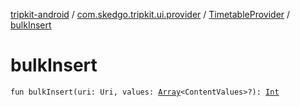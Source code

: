 [tripkit-android](../../index.md) / [com.skedgo.tripkit.ui.provider](../index.md) / [TimetableProvider](index.md) / [bulkInsert](./bulk-insert.md)

# bulkInsert

`fun bulkInsert(uri: Uri, values: `[`Array`](https://kotlinlang.org/api/latest/jvm/stdlib/kotlin/-array/index.html)`<ContentValues>?): `[`Int`](https://kotlinlang.org/api/latest/jvm/stdlib/kotlin/-int/index.html)